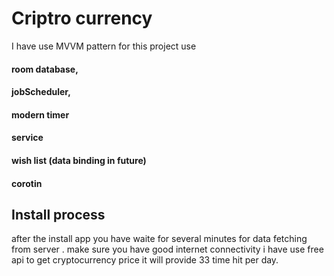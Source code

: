 # Criptro currency

I have use MVVM pattern for this  project 
use 
 #### room database, 
 #### jobScheduler, 
 #### modern timer
 #### service
 #### wish list (data binding in future)
 #### corotin
## Install process
after the install app you have waite for several minutes for 
data fetching from server . make sure you have good internet
connectivity i have use free api to get cryptocurrency price
it will provide 33 time hit per day.
